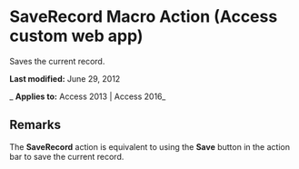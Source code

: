 
# SaveRecord Macro Action (Access custom web app)
Saves the current record.

 **Last modified:** June 29, 2012

 _ **Applies to:** Access 2013 | Access 2016_

## Remarks

The  **SaveRecord** action is equivalent to using the **Save** button in the action bar to save the current record.

